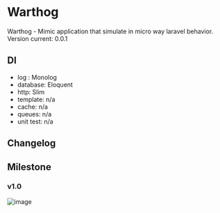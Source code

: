 # Warthog
Warthog - Mimic application that simulate in micro way laravel behavior. Version current: 0.0.1 

## DI  

 - log : Monolog
 - database: Eloquent  
 - http:  Slim  
 - template: n/a  
 - cache: n/a  
 - queues: n/a  
 - unit test: n/a  

## Changelog  

## Milestone  

### v1.0    


![image](http://www.jigzone.com/p/jz/jzI/Warthog_2423.jpg)  


